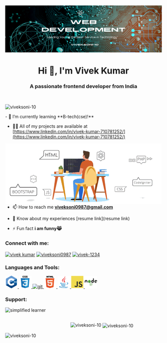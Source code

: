 ![logo](https://github.com/viveksoni-10/viveksoni-10/blob/main/11.png)
<h1 align="center">Hi 👋, I'm Vivek Kumar</h1>
<h3 align="center">A passionate frontend developer from India</h3>
<br>
<p align="left"> <img src="https://komarev.com/ghpvc/?username=ashutosh-pmishra&label=Profile%20views&color=0e75b6&style=flat" alt="viveksoni-10" /> </p>
- 🌱 I’m currently learning **B-tech(cse)!**

- 👨‍💻 All of my projects are available at [https://www.linkedin.com/in/vivek-kumar-710781252/](https://www.linkedin.com/in/vivek-kumar-710781252/)
<img align="right" alt="coding" hight="500px" src="https://github.com/viveksoni-10/viveksoni-10/blob/main/output-onlinegiftools.gif">

- 📫 How to reach me **viveksoni0987@gmail.com**

- 📄 Know about my experiences [resume link](resume link)

- ⚡ Fun fact **i am funny😹**

<h3 align="left">Connect with me:</h3>
<p align="left">
<a href="https://linkedin.com/in/vivek kumar" target="blank"><img align="center" src="https://raw.githubusercontent.com/rahuldkjain/github-profile-readme-generator/master/src/images/icons/Social/linked-in-alt.svg" alt="vivek kumar" height="30" width="40" /></a>
<a href="https://instagram.com/viveksoni0987" target="blank"><img align="center" src="https://raw.githubusercontent.com/rahuldkjain/github-profile-readme-generator/master/src/images/icons/Social/instagram.svg" alt="viveksoni0987" height="30" width="40" /></a>
<a href="https://www.leetcode.com/vivek-1234" target="blank"><img align="center" src="https://raw.githubusercontent.com/rahuldkjain/github-profile-readme-generator/master/src/images/icons/Social/leet-code.svg" alt="vivek-1234" height="30" width="40" /></a>
</p>

<h3 align="left">Languages and Tools:</h3>
<p align="left"> <a href="https://www.w3schools.com/cpp/" target="_blank" rel="noreferrer"> <img src="https://raw.githubusercontent.com/devicons/devicon/master/icons/cplusplus/cplusplus-original.svg" alt="cplusplus" width="40" height="40"/> </a> <a href="https://www.w3schools.com/css/" target="_blank" rel="noreferrer"> <img src="https://raw.githubusercontent.com/devicons/devicon/master/icons/css3/css3-original-wordmark.svg" alt="css3" width="40" height="40"/> </a> <a href="https://git-scm.com/" target="_blank" rel="noreferrer"> <img src="https://www.vectorlogo.zone/logos/git-scm/git-scm-icon.svg" alt="git" width="40" height="40"/> </a> <a href="https://www.w3.org/html/" target="_blank" rel="noreferrer"> <img src="https://raw.githubusercontent.com/devicons/devicon/master/icons/html5/html5-original-wordmark.svg" alt="html5" width="40" height="40"/> </a> <a href="https://www.java.com" target="_blank" rel="noreferrer"> <img src="https://raw.githubusercontent.com/devicons/devicon/master/icons/java/java-original.svg" alt="java" width="40" height="40"/> </a> <a href="https://developer.mozilla.org/en-US/docs/Web/JavaScript" target="_blank" rel="noreferrer"> <img src="https://raw.githubusercontent.com/devicons/devicon/master/icons/javascript/javascript-original.svg" alt="javascript" width="40" height="40"/> </a> <a href="https://nodejs.org" target="_blank" rel="noreferrer"> <img src="https://raw.githubusercontent.com/devicons/devicon/master/icons/nodejs/nodejs-original-wordmark.svg" alt="nodejs" width="40" height="40"/> </a> </p>

<h3 align="left">Support:</h3>
<p><a href="https://www.buymeacoffee.com/simplified"> <img align="left" src="https://cdn.buymeacoffee.com/buttons/v2/default-yellow.png" height="50" width="210" alt="simplified learner" /></a></p><br><br>

<p><img align="left" src="https://github-readme-stats.vercel.app/api/top-langs?username=viveksoni-10&show_icons=true&locale=en&layout=compact" alt="viveksoni-10" /></p>

<p>&nbsp;<img align="center" src="https://github-readme-stats.vercel.app/api?username=viveksoni-10&show_icons=true&locale=en" alt="viveksoni-10" /></p>

<p><img align="center" src="https://github-readme-streak-stats.herokuapp.com/?user=viveksoni-10&" alt="viveksoni-10" /></p>
